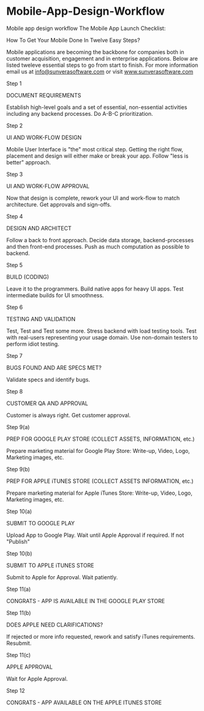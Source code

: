 # Mobile-App-Design-Workflow
Mobile app design workflow
The Mobile App Launch Checklist:

How To Get Your Mobile Done In Twelve Easy Steps?

Mobile applications are becoming the backbone for companies both in customer acquisition, engagement and in enterprise applications. Below are listed tweleve essential steps to go from start to finish. For more information email us at info@sunverasoftware.com or visit www.sunverasoftware.com


Step 1

DOCUMENT REQUIREMENTS

Establish high-level goals and a set of essential, non-essential activities including any backend processes. Do A-B-C prioritization.

Step 2

UI AND WORK-FLOW DESIGN

Mobile User Interface is "the" most critical step. Getting the right flow, placement and design will either make or break your app. Follow "less is better" approach.

Step 3

UI AND WORK-FLOW APPROVAL

Now that design is complete, rework your UI and work-flow to match architecture. Get approvals and sign-offs.


Step 4

DESIGN AND ARCHITECT

Follow a back to front approach. Decide data storage, backend-processes and then front-end processes. Push as much computation as possible to backend.

Step 5

BUILD (CODING)

Leave it to the programmers. Build native apps for heavy UI apps. Test intermediate builds for UI smoothness.

Step 6

TESTING AND VALIDATION

Test, Test and Test some more. Stress backend with load testing tools. Test with real-users representing your usage domain. Use non-domain testers to perform idiot testing.

Step 7

BUGS FOUND AND ARE SPECS MET?

Validate specs and identify bugs.

Step 8

CUSTOMER QA AND APPROVAL

Customer is always right. Get customer approval.

Step 9(a)

PREP FOR GOOGLE PLAY STORE (COLLECT ASSETS, INFORMATION, etc.)

Prepare marketing material for Google Play Store: Write-up, Video, Logo, Marketing images, etc.

Step 9(b)

PREP FOR APPLE iTUNES STORE (COLLECT ASSETS INFORMATION, etc.)

Prepare marketing material for Apple iTunes Store: Write-up, Video, Logo, Marketing images, etc.

Step 10(a)

SUBMIT TO GOOGLE PLAY

Upload App to Google Play. Wait until Apple Approval if required. If not "Publish"

Step 10(b)

SUBMIT TO APPLE iTUNES STORE

Submit to Apple for Approval. Wait patiently.


Step 11(a)

CONGRATS - APP IS AVAILABLE IN THE GOOGLE PLAY STORE

Step 11(b)

DOES APPLE NEED CLARIFICATIONS?

If rejected or more info requested, rework and satisfy iTunes requirements. Resubmit.

Step 11(c)

APPLE APPROVAL

Wait for Apple Approval.


Step 12

CONGRATS - APP AVAILABLE ON THE APPLE ITUNES STORE




